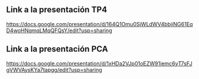 ## Link a la presentación TP4
https://docs.google.com/presentation/d/164Q1Omu0SjWLdWV4bbjiNG61EqD4woHNqmqLMqQFQsY/edit?usp=sharing

## Link a la presentación PCA

https://docs.google.com/presentation/d/1xHDa2VJp01oEZW91iemc6yT7sFJgVWVAysKYa7tapgg/edit?usp=sharing